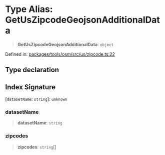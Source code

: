 # Type Alias: GetUsZipcodeGeojsonAdditionalData

> **GetUsZipcodeGeojsonAdditionalData**: `object`

Defined in: [packages/tools/osm/src/us/zipcode.ts:22](https://github.com/GeoDaCenter/openassistant/blob/bf312b357cb340f1f76fa8b62441fb39bcbce0ce/packages/tools/osm/src/us/zipcode.ts#L22)

## Type declaration

## Index Signature

\[`datasetName`: `string`\]: `unknown`

### datasetName

> **datasetName**: `string`

### zipcodes

> **zipcodes**: `string`[]
